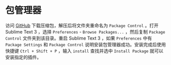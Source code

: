 # 包管理器

访问 [GitHub](https://github.com/wbond/package_control) 下载压缩包，解压后将文件夹重命名为 `Package Control` 。打开 Sublime Text 3 ，选择 `Preferences` - `Browse Packages...` ，然后复制 `Package Control` 文件夹到该目录。重启 Sublime Text 3 ，如果 `Preferences` 中有 `Package Settings` 和 `Package Control` 说明安装包管理器成功。安装完成后使用快捷键 `Ctrl + Shift + P` ，输入 `install` 查找并选中 `Install Package` 就可以安装指定的插件。